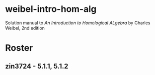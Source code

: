 # weibel-intro-hom-alg
 
Solution manual to *An Introduction to Homological ALgebra* by Charles Weibel, 2nd edition

# **Roster**
## zin3724 - 5.1.1, 5.1.2
